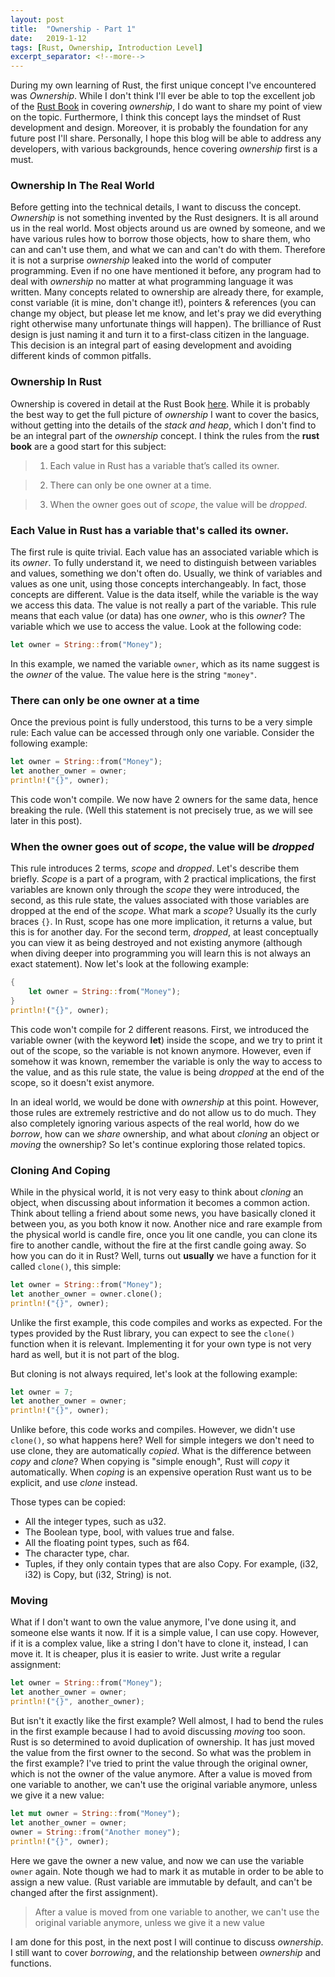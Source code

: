 ```yaml
---
layout: post
title:  "Ownership - Part 1"
date:   2019-1-12
tags: [Rust, Ownership, Introduction Level]
excerpt_separator: <!--more-->
---
```



During my own learning of Rust, the first unique concept I've encountered was *Ownership*. While I don't think I'll ever be able to top the excellent job of the [Rust Book](https://doc.rust-lang.org/book/ "The Rust Book") in covering *ownership*, I do want to share my point of view on the topic. Furthermore, I think this concept lays the mindset of Rust development and design. Moreover, it is probably the foundation for any future post I'll share. Personally, I hope this blog will be able to address any developers, with various backgrounds, hence covering *ownership* first is a must.<!--more-->

### Ownership In The Real World

Before getting into the technical details, I want to discuss the concept. *Ownership* is not something invented by the Rust designers. It is all around us in the real world. Most objects around us are owned by someone, and we have various rules how to borrow those objects, how to share them, who can and can't use them, and what we can and can't do with them. Therefore it is not a surprise *ownership* leaked into the world of computer programming. Even if no one have mentioned it before, any program had to deal with *ownership* no matter at what programming language it was written. Many concepts related to ownership are already there, for example, const variable (it is mine, don't change it!), pointers & references (you can change my object, but please let me know, and let's pray we did everything right otherwise many unfortunate things will happen). The brilliance of Rust design is just naming it and turn it to a first-class citizen in the language. This decision is an integral part of easing development and avoiding different kinds of common pitfalls. 

### Ownership In Rust

Ownership is covered in detail at the Rust Book [here](https://doc.rust-lang.org/book/ch04-01-what-is-ownership.html "Ownership at Rust Book"). While it is probably the best way to get the full picture of *ownership* I want to cover the basics, without getting into the details of the *stack and heap*, which I don't find to be an integral part of the *ownership* concept. I think the rules from the **rust book** are a good start for this subject:

> 1) Each value in Rust has a variable that’s called its owner.

> 2) There can only be one owner at a time.

> 3) When the owner goes out of *scope*, the value will be *dropped*.

### Each Value in Rust has a variable that's called its owner.
The first rule is quite trivial. Each value has an associated variable which is its *owner*. To fully understand it, we need to distinguish between variables and values, something we don't often do. Usually, we think of variables and values as one unit, using those concepts interchangeably. In fact, those concepts are different. Value is the data itself, while the variable is the way we access this data. The value is not really a part of the variable. This rule means that each value (or data) has one *owner*, who is this *owner*? The variable which we use to access the value. Look at the following code:
```rust
let owner = String::from("Money");
```
In this example, we named the variable `owner`, which as its name suggest is the *owner* of the value. The value here is the string `"money"`.  

### There can only be one owner at a time
Once the previous point is fully understood, this turns to be a very simple rule:
Each value can be accessed through only one variable. Consider the following example:
```rust
let owner = String::from("Money");
let another_owner = owner;
println!("{}", owner);
```

This code won't compile. We now have 2 owners for the same data, hence breaking the rule. (Well this statement is not precisely true, as we will see later in this post).

### When the owner goes out of *scope*, the value will be *dropped*
This rule introduces 2 terms, *scope* and *dropped*. Let's describe them briefly.
*Scope* is a part of a program, with 2 practical implications, the first variables are known only through the *scope* they were introduced, the second, as this rule state, the values associated with those variables are dropped at the end of the *scope*. What mark a *scope*? Usually its the curly braces `{}`. In Rust, scope has one more implication, it returns a value, but this is for another day. For the second term, *dropped*, at least conceptually you can view it as being destroyed and not existing anymore (although when diving deeper into programming you will learn this is not always an exact statement). Now let's look at the following example:

```rust
{
    let owner = String::from("Money");
}
println!("{}", owner);
```
This code won't compile for 2 different reasons. First, we introduced the variable owner (with the keyword **let**) inside the scope, and we try to print it out of the scope, so the variable is not known anymore. However, even if somehow it was known, remember the variable is only the way to access to the value, and as this rule state, the value is being *dropped* at the end of the scope, so it doesn't exist anymore. 

In an ideal world, we would be done with *ownership* at this point. However, those rules are extremely restrictive and do not allow us to do much. They also completely ignoring various aspects of the real world, how do we *borrow*, how can we *share* ownership, and what about *cloning* an object or *moving* the ownership? So let's continue exploring those related topics.

### Cloning And Coping
While in the physical world, it is not very easy to think about *cloning* an object, when discussing about information it becomes a common action. Think about telling a friend about some news, you have basically cloned it between you, as you both know it now. Another nice and rare example from the physical world is candle fire, once you lit one candle, you can clone its fire to another candle, without the fire at the first candle going away. So how you can do it in Rust? Well, turns out **usually** we have a function for it called `clone()`, this simple:
```rust
let owner = String::from("Money");
let another_owner = owner.clone();
println!("{}", owner);
```

Unlike the first example, this code compiles and works as expected. For the types provided by the Rust library, you can expect to see the `clone()` function when it is relevant. Implementing it for your own type is not very hard as well, but it is not part of the blog.

But cloning is not always required, let's look at the following example:
```rust
let owner = 7;
let another_owner = owner;
println!("{}", owner);
```

Unlike before, this code works and compiles. However, we didn't use `clone()`, so what happens here? Well for simple integers we don't need to use clone, they are automatically *copied*. What is the difference between *copy* and *clone*? When copying is "simple enough", Rust will *copy* it automatically. When *coping* is an expensive operation Rust want us to be explicit, and use *clone* instead. 

Those types can be copied:
* All the integer types, such as u32.
* The Boolean type, bool, with values true and false.
* All the floating point types, such as f64.
* The character type, char.
* Tuples, if they only contain types that are also Copy. For example, (i32, i32) is Copy, but (i32, String) is not.

### Moving
What if I don't want to own the value anymore, I've done using it, and someone else wants it now. If it is a simple value, I can use copy. However, if it is a complex value, like a string I don't have to clone it, instead, I can move it. It is cheaper, plus it is easier to write. Just write a regular assignment:
```rust
let owner = String::from("Money");
let another_owner = owner;
println!("{}", another_owner);
```
But isn't it exactly like the first example? Well almost, I had to bend the rules in the first example because I had to avoid discussing *moving* too soon. Rust is so determined to avoid duplication of ownership. It has just moved the value from the first owner to the second. So what was the problem in the first example? I've tried to print the value through the original owner, which is not the owner of the value anymore. After a value is moved from one variable to another, we can't use the original variable anymore, unless we give it a new value:
```rust
let mut owner = String::from("Money");
let another_owner = owner;
owner = String::from("Another money");
println!("{}", owner);
```

Here we gave the owner a new value, and now we can use the variable `owner` again. Note though we had to mark it as mutable in order to be able to assign a new value. (Rust variable are immutable by default, and can't be changed after the first assignment).
> After a value is moved from one variable to another, we can't use the original variable anymore, unless we give it a new value

I am done for this post, in the next post I will continue to discuss *ownership*. I still want to cover *borrowing*, and the relationship between *ownership* and functions.
